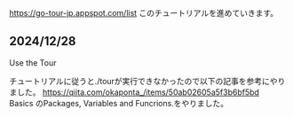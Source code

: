 https://go-tour-jp.appspot.com/list
このチュートリアルを進めていきます。

## 2024/12/28
Use the Tour

チュートリアルに従うと./tourが実行できなかったので以下の記事を参考にやりました。
https://qiita.com/okaponta_/items/50ab02605a5f3b6bf5bd<br>
Basics のPackages, Variables and  Funcrions.をやりました。

